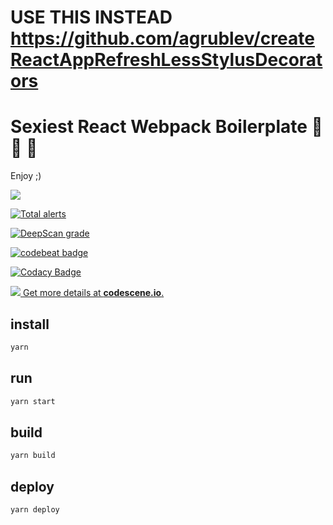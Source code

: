 # USE THIS INSTEAD https://github.com/agrublev/createReactAppRefreshLessStylusDecorators

# Sexiest React Webpack Boilerplate 🙌 💅 🔨

Enjoy ;) 
 
![](https://github.com/agrublev/ReactWebpackBoilerplate/workflows/.github/workflows/testEslintAndJest.yml/badge.svg)

[![Total alerts](https://img.shields.io/lgtm/alerts/g/agrublev/ReactWebpackBoilerplate.svg?logo=lgtm&logoWidth=18)](https://lgtm.com/projects/g/agrublev/ReactWebpackBoilerplate/alerts/)

[![DeepScan grade](https://deepscan.io/api/teams/3927/projects/5721/branches/44402/badge/grade.svg)](https://deepscan.io/dashboard#view=project&tid=3927&pid=5721&bid=44402)

[![codebeat badge](https://codebeat.co/badges/c6087e32-4284-4ec4-8703-c5c08102bc33)](https://codebeat.co/projects/github-com-agrublev-reactwebpackboilerplate-master)

[![Codacy Badge](https://api.codacy.com/project/badge/Grade/3b02d2d6ce6440a3bda397e443796c37)](https://www.codacy.com/manual/agrublev/ReactWebpackBoilerplate?utm_source=github.com&amp;utm_medium=referral&amp;utm_content=agrublev/ReactWebpackBoilerplate&amp;utm_campaign=Badge_Grade)

[![](https://codescene.io/projects/5383/status.svg) Get more details at **codescene.io**.](https://codescene.io/projects/5383/jobs/latest-successful/results)

## install

```bash
yarn
```

## run

```bash
yarn start
```

## build

```bash
yarn build
```

## deploy

```bash
yarn deploy
```
 
